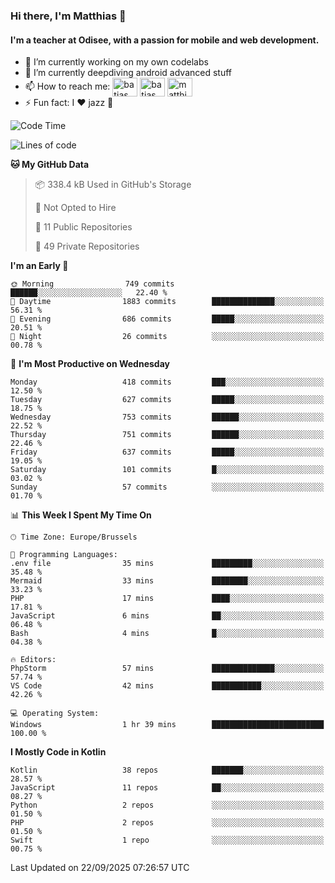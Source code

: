 ### Hi there, I'm Matthias 👋

#### I'm a teacher at Odisee, with a passion for mobile and web development.

- 🔭 I’m currently working on my own codelabs
- 🌱 I’m currently deepdiving android advanced stuff
- 📫 How to reach me: <a href="https://dev.to/batjas" target="_blank"><img align="center" src="https://raw.githubusercontent.com/rahuldkjain/github-profile-readme-generator/master/src/images/icons/Social/devto.svg" alt="batjas" height="30" width="40" /></a>
<a href="https://twitter.com/batjas" target="_blank"><img align="center" src="https://raw.githubusercontent.com/rahuldkjain/github-profile-readme-generator/master/src/images/icons/Social/twitter.svg" alt="batjas" height="30" width="40" /></a>
<a href="https://linkedin.com/in/matthiasdruwé" target="_blank"><img align="center" src="https://raw.githubusercontent.com/rahuldkjain/github-profile-readme-generator/master/src/images/icons/Social/linked-in-alt.svg" alt="matthiasdruwé" height="30" width="40" /></a>
- ⚡ Fun fact: I ❤ jazz 🎷


<!--START_SECTION:waka-->
![Code Time](http://img.shields.io/badge/Code%20Time-1%2C478%20hrs%2034%20mins-blue)

![Lines of code](https://img.shields.io/badge/From%20Hello%20World%20I%27ve%20Written-8.5%20million%20lines%20of%20code-blue)

**🐱 My GitHub Data** 

> 📦 338.4 kB Used in GitHub's Storage 
 > 
> 🚫 Not Opted to Hire
 > 
> 📜 11 Public Repositories 
 > 
> 🔑 49 Private Repositories 
 > 
**I'm an Early 🐤** 

```text
🌞 Morning                749 commits         ██████░░░░░░░░░░░░░░░░░░░   22.40 % 
🌆 Daytime                1883 commits        ██████████████░░░░░░░░░░░   56.31 % 
🌃 Evening                686 commits         █████░░░░░░░░░░░░░░░░░░░░   20.51 % 
🌙 Night                  26 commits          ░░░░░░░░░░░░░░░░░░░░░░░░░   00.78 % 
```
📅 **I'm Most Productive on Wednesday** 

```text
Monday                   418 commits         ███░░░░░░░░░░░░░░░░░░░░░░   12.50 % 
Tuesday                  627 commits         █████░░░░░░░░░░░░░░░░░░░░   18.75 % 
Wednesday                753 commits         ██████░░░░░░░░░░░░░░░░░░░   22.52 % 
Thursday                 751 commits         ██████░░░░░░░░░░░░░░░░░░░   22.46 % 
Friday                   637 commits         █████░░░░░░░░░░░░░░░░░░░░   19.05 % 
Saturday                 101 commits         █░░░░░░░░░░░░░░░░░░░░░░░░   03.02 % 
Sunday                   57 commits          ░░░░░░░░░░░░░░░░░░░░░░░░░   01.70 % 
```


📊 **This Week I Spent My Time On** 

```text
🕑︎ Time Zone: Europe/Brussels

💬 Programming Languages: 
.env file                35 mins             █████████░░░░░░░░░░░░░░░░   35.48 % 
Mermaid                  33 mins             ████████░░░░░░░░░░░░░░░░░   33.23 % 
PHP                      17 mins             ████░░░░░░░░░░░░░░░░░░░░░   17.81 % 
JavaScript               6 mins              ██░░░░░░░░░░░░░░░░░░░░░░░   06.48 % 
Bash                     4 mins              █░░░░░░░░░░░░░░░░░░░░░░░░   04.38 % 

🔥 Editors: 
PhpStorm                 57 mins             ██████████████░░░░░░░░░░░   57.74 % 
VS Code                  42 mins             ███████████░░░░░░░░░░░░░░   42.26 % 

💻 Operating System: 
Windows                  1 hr 39 mins        █████████████████████████   100.00 % 
```

**I Mostly Code in Kotlin** 

```text
Kotlin                   38 repos            ███████░░░░░░░░░░░░░░░░░░   28.57 % 
JavaScript               11 repos            ██░░░░░░░░░░░░░░░░░░░░░░░   08.27 % 
Python                   2 repos             ░░░░░░░░░░░░░░░░░░░░░░░░░   01.50 % 
PHP                      2 repos             ░░░░░░░░░░░░░░░░░░░░░░░░░   01.50 % 
Swift                    1 repo              ░░░░░░░░░░░░░░░░░░░░░░░░░   00.75 % 
```




 Last Updated on 22/09/2025 07:26:57 UTC
<!--END_SECTION:waka-->
